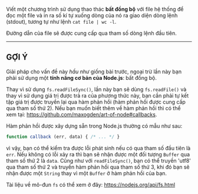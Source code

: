 Viết một chương trình sử dụng thao thác **bất đồng bộ** với file hệ thống để đọc một file và in ra số kí tự xuống dòng của nó ra giao diện dòng lệnh (stdout), tương tự như lệnh `cat file | wc -l`.

Đường dẫn của file sẽ được cung cấp qua tham số dòng lệnh đầu tiên.

----------------------------------------------------------------------
## GỢI Ý

Giải pháp cho vấn đề này *hầu như* giống bài trước, ngoại trừ lần này bạn phải sử dụng một **tính năng cơ bản của Node.js**: bất đồng bộ.

Thay vì sử dụng `fs.readFileSync()`, lần này bạn sẽ dùng `fs.readFile()` và thay vì sử dụng giá trị được trả ra của phương thức này, bạn cần phải tự kết tập giá trị được truyền lại qua hàm phản hồi (hàm phản hồi được cung cấp qua tham số thứ 2). Nếu bạn muốn biết thêm về hàm phản hồi thì có thể xem tại: https://github.com/maxogden/art-of-node#callbacks.

Hàm phản hồi được xây dựng sẵn trong Node.js thường có mẫu như sau:

```js
function callback (err, data) { /* ... */ }
```

vì vậy, bạn có thể kiểm tra được lỗi phát sinh nếu có qua tham số đầu tiên là `err`. Nếu không có lỗi xảy ra thì bạn sẽ nhận được một đối tượng `Buffer` qua tham số thứ 2 là `data`. Cũng như với `readFileSync()`, bạn có thể truyền 'utf8' qua tham số thứ 2 và truyền hàm phản hồi qua tham số thứ 3, khi đó bạn sẽ nhận được một `String` thay vì một `Buffer` ở hàm phản hồi của bạn.

Tài liệu về mô-đun `fs` có thể xem ở đây:
  https://nodejs.org/api/fs.html
